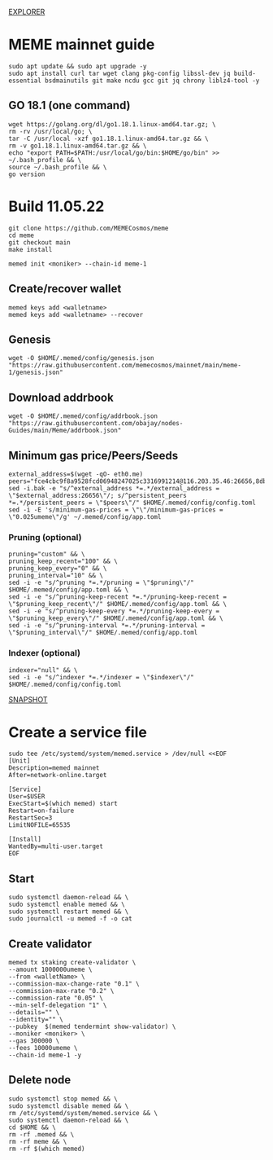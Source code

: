 [EXPLORER](https://ping.pub/meme/staking)
# MEME mainnet guide

    sudo apt update && sudo apt upgrade -y
    sudo apt install curl tar wget clang pkg-config libssl-dev jq build-essential bsdmainutils git make ncdu gcc git jq chrony liblz4-tool -y

## GO 18.1 (one command)

    wget https://golang.org/dl/go1.18.1.linux-amd64.tar.gz; \
    rm -rv /usr/local/go; \
    tar -C /usr/local -xzf go1.18.1.linux-amd64.tar.gz && \
    rm -v go1.18.1.linux-amd64.tar.gz && \
    echo "export PATH=$PATH:/usr/local/go/bin:$HOME/go/bin" >> ~/.bash_profile && \
    source ~/.bash_profile && \
    go version

# Build 11.05.22

    git clone https://github.com/MEMECosmos/meme
    cd meme
    git checkout main
    make install
    
    memed init <moniker> --chain-id meme-1

## Create/recover wallet

    memed keys add <walletname>
    memed keys add <walletname> --recover

## Genesis

    wget -O $HOME/.memed/config/genesis.json "https://raw.githubusercontent.com/memecosmos/mainnet/main/meme-1/genesis.json"

## Download addrbook

    wget -O $HOME/.memed/config/addrbook.json "https://raw.githubusercontent.com/obajay/nodes-Guides/main/Meme/addrbook.json"


## Minimum gas price/Peers/Seeds

    external_address=$(wget -qO- eth0.me)
    peers="fce4cbc9f8a9528fcd06948247025c3316991214@116.203.35.46:26656,8db6d048af7c3cbbded64a13e107deac0ecd4e0b@157.230.58.197:26656,0bff1a09a775f3f48125e2608e5425d9916be9ec@157.230.58.200:26656,f51b8d710dd6a556694a5bd414c0e21753027b95@188.166.97.38:26656,7f8d0d370ea72608fa74d0b6698a7979ab510449@188.166.104.46:26656,bbce4f689582db49d7a93cb2baf94d95aa72f43b@137.184.13.23:26656,81ca4565e35d3c3f9cf6cf6d8d1fe7e6c4a2e490@207.148.2.119:26656,1e2a4e7c513d1ba267fe2e689d4dfe6d6105f644@155.138.255.208:26656"
    sed -i.bak -e "s/^external_address *=.*/external_address = \"$external_address:26656\"/; s/^persistent_peers *=.*/persistent_peers = \"$peers\"/" $HOME/.memed/config/config.toml
    sed -i -E 's/minimum-gas-prices = \"\"/minimum-gas-prices = \"0.025umeme\"/g' ~/.memed/config/app.toml

### Pruning (optional)

    pruning="custom" && \
    pruning_keep_recent="100" && \
    pruning_keep_every="0" && \
    pruning_interval="10" && \
    sed -i -e "s/^pruning *=.*/pruning = \"$pruning\"/" $HOME/.memed/config/app.toml && \
    sed -i -e "s/^pruning-keep-recent *=.*/pruning-keep-recent = \"$pruning_keep_recent\"/" $HOME/.memed/config/app.toml && \
    sed -i -e "s/^pruning-keep-every *=.*/pruning-keep-every = \"$pruning_keep_every\"/" $HOME/.memed/config/app.toml && \
    sed -i -e "s/^pruning-interval *=.*/pruning-interval = \"$pruning_interval\"/" $HOME/.memed/config/app.toml

### Indexer (optional)

    indexer="null" && \
    sed -i -e "s/^indexer *=.*/indexer = \"$indexer\"/" $HOME/.memed/config/config.toml

[SNAPSHOT](https://polkachu.com/tendermint_snapshots/meme)


# Create a service file

    sudo tee /etc/systemd/system/memed.service > /dev/null <<EOF
    [Unit]
    Description=memed mainnet
    After=network-online.target

    [Service]
    User=$USER
    ExecStart=$(which memed) start
    Restart=on-failure
    RestartSec=3
    LimitNOFILE=65535

    [Install]
    WantedBy=multi-user.target
    EOF

## Start

    sudo systemctl daemon-reload && \ 
    sudo systemctl enable memed && \
    sudo systemctl restart memed && \
    sudo journalctl -u memed -f -o cat

## Create validator


    memed tx staking create-validator \
    --amount 1000000umeme \
    --from <walletName> \
    --commission-max-change-rate "0.1" \
    --commission-max-rate "0.2" \
    --commission-rate "0.05" \
    --min-self-delegation "1" \
    --details="" \
    --identity="" \
    --pubkey  $(memed tendermint show-validator) \
    --moniker <moniker> \
    --gas 300000 \
    --fees 10000umeme \
    --chain-id meme-1 -y


## Delete node
    sudo systemctl stop memed && \
    sudo systemctl disable memed && \
    rm /etc/systemd/system/memed.service && \
    sudo systemctl daemon-reload && \
    cd $HOME && \
    rm -rf .memed && \
    rm -rf meme && \
    rm -rf $(which memed)

